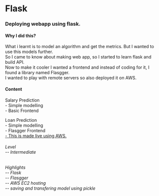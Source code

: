 # Flask

<h3> Deploying webapp using flask. </h3>

<h4> Why I did this? </h4>
<p> What i learnt is to model an algorithm and get the metrics. But I wanted to use this models further. </br> 
    So I came to know about making web app, so I started to learn flask and build API. </br>  
    Now to make it cooler I wanted a frontend and instead of coding for it, I found a library named Flasgger. </br>
    I wanted to play with remote servers so also deployed it on AWS.  </p>
    
<h4> Content </h4>  
<p> Salary Prediction </br>- Simple modelling </br> - Basic Frontend </p>
<p> Loan Prediction </br>- Simple modelling </br> - Flasgger Frontend  </br> 
<a href="http://ec2-13-232-167-70.ap-south-1.compute.amazonaws.com:8080/"> - This is made live using AWS.</a>
 </p>

<h6> Level </br> -- Intermediate </h6> 
<h6>Highlights </br> -- Flask </br> -- Flasgger </br> -- AWS EC2 hosting </br> -- saving and transfering model using pickle </h6>
